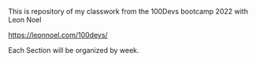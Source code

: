 This is repository of my classwork from the 100Devs bootcamp 2022 with Leon Noel

https://leonnoel.com/100devs/

Each Section will be organized by week.
